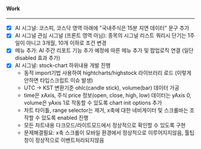 
#### Work
---
- [x] AI 시그널: 코스피, 코스닥 영역 아래에 "국내주식은 15분 지연 데이터" 문구 추가
- [x] AI 시그널 관심 시그널 (프론트 영역 아님): 종목의 시그널 리스트 쿼리시 단기는 1주일이 아니고 3개월, 10개 이하로 조건 변경 
- [x] 메뉴 추가: AI 주간 리포트 기능 추가 예정에 따른 메뉴 추가 및 팝업로직 연결 (일단 disabled 효과 추가)
- [x] AI 시그널: stock-chart 하위내용 개발 진행
	- 동적 import기법 사용하여 hightcharts/highstock 라이브러리 로드 (이렇게 안하면 타입스크립트 이슈 발생)
	- UTC -> KST 변환기준 ohlc(candle stick), volume(bar) 데이터 가공  
	- time은 xAxis, 주식 price 정보(open, close, high, low) 데이터는 yAxis 0, volume은 yAxis 1로 작동할 수 있도록 chart init options 추가
	- 차트 타이틀, range selector는 제거, x축에 대한 네비게이터 및 스크롤바는 조작할 수 있도록 enabled 진행
	- 모든 차트내용 다크모드/라이트모드에서 정상적으로 확인할 수 있도록 구현
	- 문제해결필요: x축 스크롤이 모바일 환경에서 정상적으로 이루어지지않음, 툴팁창이 정상적으로 이벤트처리되지않음

